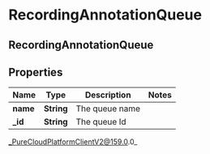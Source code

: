 # RecordingAnnotationQueue

## RecordingAnnotationQueue

## Properties

|Name | Type | Description | Notes|
|------------ | ------------- | ------------- | -------------|
| **name** | **String** | The queue name | |
| **_id** | **String** | The queue Id | |



_PureCloudPlatformClientV2@159.0.0_
